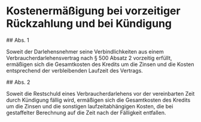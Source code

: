 # Kostenermäßigung bei vorzeitiger Rückzahlung und bei Kündigung



\#\# Abs. 1

 Soweit der Darlehensnehmer seine Verbindlichkeiten aus einem Verbraucherdarlehensvertrag nach § 500 Absatz 2 vorzeitig erfüllt, ermäßigen sich die Gesamtkosten des Kredits um die Zinsen und die Kosten entsprechend der verbleibenden Laufzeit des Vertrags.

\#\# Abs. 2

 Soweit die Restschuld eines Verbraucherdarlehens vor der vereinbarten Zeit durch Kündigung fällig wird, ermäßigen sich die Gesamtkosten des Kredits um die Zinsen und die sonstigen laufzeitabhängigen Kosten, die bei gestaffelter Berechnung auf die Zeit nach der Fälligkeit entfallen. 

